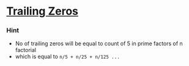 # [Trailing Zeros](https://cses.fi/problemset/task/1618)
### Hint
* No of trailing zeros will be equal to count of 5 in prime factors of n factorial
* which is equal to `n/5 + n/25 + n/125 ...`